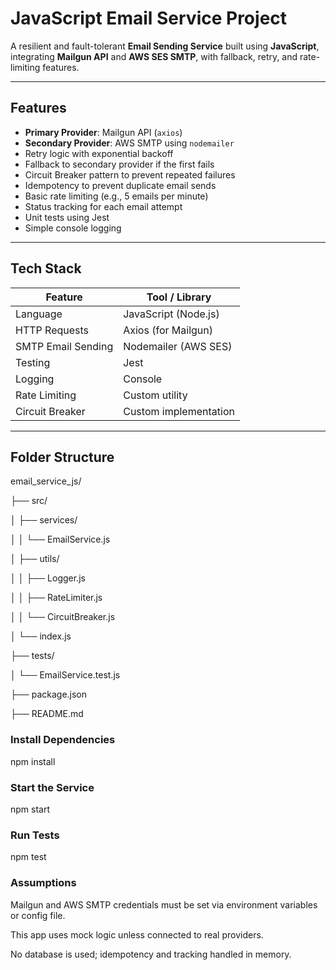# JavaScript Email Service Project

A resilient and fault-tolerant **Email Sending Service** built using **JavaScript**, integrating **Mailgun API** and **AWS SES SMTP**, with fallback, retry, and rate-limiting features.

---

##  Features

- **Primary Provider**: Mailgun API (`axios`)
- **Secondary Provider**: AWS SMTP using `nodemailer`
- Retry logic with exponential backoff
- Fallback to secondary provider if the first fails
- Circuit Breaker pattern to prevent repeated failures
- Idempotency to prevent duplicate email sends
- Basic rate limiting (e.g., 5 emails per minute)
- Status tracking for each email attempt
- Unit tests using Jest
- Simple console logging

---

## Tech Stack

| Feature            | Tool / Library       |
|--------------------|----------------------|
| Language           | JavaScript (Node.js) |
| HTTP Requests      | Axios (for Mailgun)  |
| SMTP Email Sending | Nodemailer (AWS SES) |
| Testing            | Jest                 |
| Logging            | Console              |
| Rate Limiting      | Custom utility       |
| Circuit Breaker    | Custom implementation|

---

## Folder Structure

email_service_js/

├── src/

│ ├── services/

│ │ └── EmailService.js

│ ├── utils/

│ │ ├── Logger.js

│ │ ├── RateLimiter.js

│ │ └── CircuitBreaker.js

│ └── index.js

├── tests/

│ └── EmailService.test.js

├── package.json

├── README.md


### Install Dependencies

npm install

### Start the Service

npm start

### Run Tests

npm test

### Assumptions
Mailgun and AWS SMTP credentials must be set via environment variables or config file.

This app uses mock logic unless connected to real providers.

No database is used; idempotency and tracking handled in memory.


